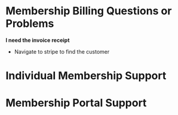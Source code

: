 # Membership Billing Questions or Problems

**I need the invoice receipt**
* Navigate to stripe to find the customer


# Individual Membership Support
# Membership Portal Support
